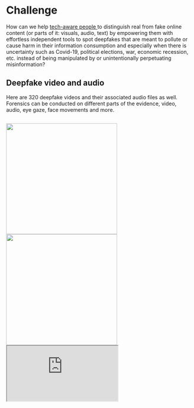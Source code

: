# Challenge

How can we help <ins>tech-aware people </ins> to distinguish real from fake online content (or parts of it: visuals, audio, text) by empowering them with effortless independent tools to spot deepfakes that are meant to pollute or cause harm in their information consumption and especially when there is uncertainty such as Covid-19, political elections, war, economic recession, etc. instead of being manipulated by or unintentionally perpetuating misinformation?


## Deepfake video and audio 

Here are 320 deepfake videos and their associated audio files as well. Forensics can be conducted on different parts of the evidence, 
video, audio, eye gaze, face movements and more.

``` avi, wav
```

<img width="300px" src="https://user-images.githubusercontent.com/62607582/139797015-f1044424-d697-4f72-854f-9fd85a560f86.gif">

<img width="300px" src="https://user-images.githubusercontent.com/62607582/139797124-1927c382-61ea-4986-ab72-a38378b8479f.gif"> 

<iframe width="300px" src="https://user-images.githubusercontent.com/62607582/139797151-244a5c68-b80c-4f5b-86b7-2119de1c0a6c.mp4"> 





## Deepfake text 

``` csv
0	zawvrk	justin timberlake really one of the goats if y...	human	human
1	narendramodi	Thank you @PMBhutan for your gracious prayers ...	human	human
2	ahadsheriff	Theory: the number of red lights you will hit ...	human	human
3	AINarendraModi	Respects on the Upt of the I good with the peo...	bot	rnn
4	kevinhooke	Might give the BASIC #10Liner game contest ano...	human	human
```

!> Explore the datasets in the AWS S3 bucket. 
```AWS CLI
aws s3 cp s3://h4g-hague4th/H4G_Hague_4thEdition/Deepfake_alert/ --recursive
```